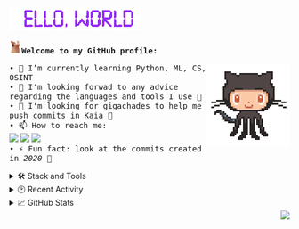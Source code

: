 <img src="res/README/helloworld.gif" height="41" width="237">  

<img src="res/README/popcat.gif" height="25" width="22"><span style="font-family: monospace; font-weight: bold;">Welcome to my GitHub profile:</span>

<img align="right" src="res/README/octocat-anime.gif" width="150">

<span style="font-family: monospace;">• 🌱 I’m currently learning Python, ML, CS, OSINT</span>
<br>
<span style="font-family: monospace;">• 💬 I'm looking forwad to any advice regarding the languages and tools I use 💜</span>
<br> 
<span style="font-family: monospace;">• 💞️ I'm looking for gigachades to help me push commits in [Kaia](https://github.com/okulovsky/kaia) 🍆</span>
<br>
<span style="font-family: monospace;">• 📫 How to reach me:  </span>
<br>
  <a href="https://t.me/another_one_engineer">
    <img src="https://img.shields.io/badge/Telegram-2CA5E0?&logo=telegram&logoColor=white"></a>
  <a href="https://www.linkedin.com/in/another-one-engineer/">
    <img src="https://img.shields.io/badge/-LinkedIn-blue?&logo=linkedin&logoColor=white"></a>
  <a href="mailto:another.one.employee@protonmail.com">
    <img src="https://img.shields.io/badge/ProtonMail-8B89CC?&logo=protonmail&logoColor=white"></a>  
<span style="font-family: monospace;">• ⚡ Fun fact: look at the commits created in *2020* 👀</span>
<br>

<details>
  <summary>🛠️ Stack and Tools</summary>

  | ***Main stack:***<br><br>![C#](https://img.shields.io/badge/C%23-%23239120.svg?logo=c-sharp&logoColor=white)![.Net](https://img.shields.io/badge/.NET-512BD4?logo=dotnet&logoColor=white)![ASP.NET Core](https://img.shields.io/badge/ASP.NET%20Core-5C2D91?style=flat&logo=.net&logoColor=white)![Docker](https://img.shields.io/badge/docker-%230db7ed.svg?style=flat&logo=docker&logoColor=white)![MicrosoftSQLServer](https://img.shields.io/badge/Microsoft%20SQL%20Sever-CC2927?logo=microsoft%20sql%20server&logoColor=white)![Postgres](https://img.shields.io/badge/Postgres-%23316192.svg?logo=postgresql&logoColor=white)![Azure DevOps](https://img.shields.io/badge/Azure_DevOps-0078D7?logo=azure-devops&logoColor=white)![Apache Kafka](https://img.shields.io/badge/Apache%20Kafka-000?style=flat&logo=apachekafka)![Swagger](https://img.shields.io/badge/-Swagger-%23Clojure?logo=swagger&logoColor=white)![Grafana](https://img.shields.io/badge/Grafana-F2F4F9?logo=grafana&logoColor=orange&labelColor=F2F4F9)![Prometheus](https://img.shields.io/badge/Prometheus-000000?logo=prometheus&labelColor=000000)![ElasticSearch](https://img.shields.io/badge/-ElasticSearch-005571?style=flat&logo=elasticsearch)![SonarQube](https://img.shields.io/badge/SonarQube-black?style=flat&logo=sonarqube&logoColor=4E9BCD)![Git](https://img.shields.io/badge/git-%23F05033.svg?logo=git&logoColor=white)![GitHub](https://img.shields.io/badge/GitHub-%23121011.svg?logo=github&logoColor=white) | *I also have a little experience with:*<br><br>![Selenium](https://img.shields.io/badge/-Selenium-%43B02A?logo=selenium&logoColor=white)![Postman](https://img.shields.io/badge/Postman-FF6C37?logo=postman&logoColor=white)![Azure Functions](https://img.shields.io/badge/Azure_Functions-0062AD?logo=azure-functions&logoColor=white)![AWS](https://img.shields.io/badge/AWS-%23FF9900.svg?style=flat&logo=amazon-aws&logoColor=white)![GitHub Actions](https://img.shields.io/badge/GitHub_Actions-%232671E5.svg?logo=githubactions&logoColor=white)![Bootstrap](https://img.shields.io/badge/Bootstrap-%23563D7C.svg?logo=bootstrap&logoColor=white)![HTML5](https://img.shields.io/badge/HTML5-%23E34F26.svg?logo=html5&logoColor=white)![JavaScript](https://img.shields.io/badge/JavaScript-%23323330.svg?logo=javascript&logoColor=%23F7DF1E)![NodeJS](https://img.shields.io/badge/node.js-6DA55F?style=flat&logo=node.js&logoColor=white)![React](https://img.shields.io/badge/react-%2320232a.svg?style=flat&logo=react&logoColor=%2361DAFB)![Linux](https://img.shields.io/badge/Linux-FCC624?style=flat&logo=linux&logoColor=black) |
  | ------------- | ------------- |

</details>

<details>
  <summary>🕑 Recent Activity</summary>

  <br>

![GitHub activity graph](https://github-readme-activity-graph.vercel.app/graph?username=4n07h3r-0n3-3n61n33r&hide_title=true&hide_border=true&area=true&bg_color=0e0707&color=e3dede&line=8e2de5)

<!--START_SECTION:activity-->
1. ❌ Assigned PR [#41](undefined) in [4n07h3r-0n3-3n61n33r/tdpdne-telegram-bot](https://github.com/4n07h3r-0n3-3n61n33r/tdpdne-telegram-bot)
2. ❌ Closed PR [#39](undefined) in [4n07h3r-0n3-3n61n33r/tdpdne-telegram-bot](https://github.com/4n07h3r-0n3-3n61n33r/tdpdne-telegram-bot)
3. 💪 Opened PR [#4](https://github.com/another-one-employee/Selenium.WebDriverExtensions/pull/4) in [another-one-employee/Selenium.WebDriverExtensions](https://github.com/another-one-employee/Selenium.WebDriverExtensions)
4. 🚀 Published release [v1.2.1](https://github.com/another-one-employee/tdpdne-telegram-bot/releases/tag/v1.2.1) in [another-one-employee/tdpdne-telegram-bot](https://github.com/another-one-employee/tdpdne-telegram-bot)
5. 🎉 Merged PR [#40](https://github.com/another-one-employee/tdpdne-telegram-bot/pull/40) in [another-one-employee/tdpdne-telegram-bot](https://github.com/another-one-employee/tdpdne-telegram-bot)
<!--END_SECTION:activity-->

</details>

<details>
  <summary>📈 GitHub Stats</summary>

  <br>

  | <a><img align="center" src="https://github-readme-stats.vercel.app/api?username=4n07h3r-0n3-3n61n33r&count_private=true&show_icons=true&hide_title=true&bg_color=15,0e0707,8e2de5&border_color=0e0707&title_color=fdf1da&icon_color=8e2de5&text_color=fdf1da" /></a> | <a><img align="center" src="https://github-readme-stats.vercel.app/api/top-langs/?username=4n07h3r-0n3-3n61n33r&layout=compact&bg_color=15,8e2de5,0e0707&border_color=0e0707&title_color=fdf1da&text_color=fdf1da" /></a> |
| ------------- | ------------- |

</details>

<img align="right" src="https://komarev.com/ghpvc/?username=4n07h3r-0n3-3n61n33r&color=8e2de5">
